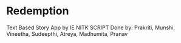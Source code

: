 # Redemption
Text Based Story App by IE NITK SCRIPT
Done by:
Prakriti, Munshi, Vineetha, Sudeepthi, Atreya, Madhumita, Pranav
